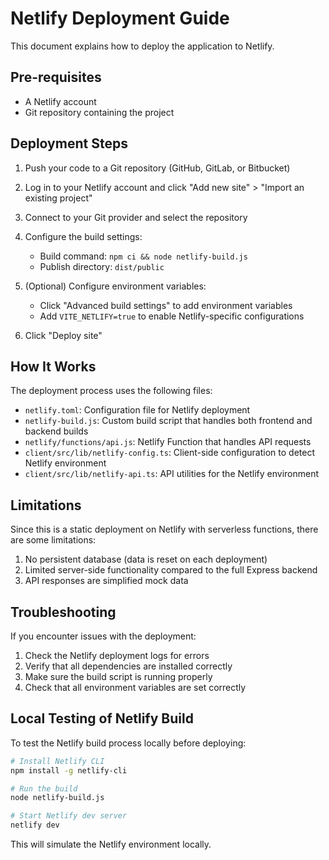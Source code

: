 # Netlify Deployment Guide

This document explains how to deploy the application to Netlify.

## Pre-requisites

- A Netlify account
- Git repository containing the project

## Deployment Steps

1. Push your code to a Git repository (GitHub, GitLab, or Bitbucket)

2. Log in to your Netlify account and click "Add new site" > "Import an existing project"

3. Connect to your Git provider and select the repository

4. Configure the build settings:
   - Build command: `npm ci && node netlify-build.js`
   - Publish directory: `dist/public`

5. (Optional) Configure environment variables:
   - Click "Advanced build settings" to add environment variables
   - Add `VITE_NETLIFY=true` to enable Netlify-specific configurations

6. Click "Deploy site"

## How It Works

The deployment process uses the following files:

- `netlify.toml`: Configuration file for Netlify deployment
- `netlify-build.js`: Custom build script that handles both frontend and backend builds
- `netlify/functions/api.js`: Netlify Function that handles API requests
- `client/src/lib/netlify-config.ts`: Client-side configuration to detect Netlify environment
- `client/src/lib/netlify-api.ts`: API utilities for the Netlify environment

## Limitations

Since this is a static deployment on Netlify with serverless functions, there are some limitations:

1. No persistent database (data is reset on each deployment)
2. Limited server-side functionality compared to the full Express backend
3. API responses are simplified mock data

## Troubleshooting

If you encounter issues with the deployment:

1. Check the Netlify deployment logs for errors
2. Verify that all dependencies are installed correctly
3. Make sure the build script is running properly
4. Check that all environment variables are set correctly

## Local Testing of Netlify Build

To test the Netlify build process locally before deploying:

```bash
# Install Netlify CLI
npm install -g netlify-cli

# Run the build
node netlify-build.js

# Start Netlify dev server
netlify dev
```

This will simulate the Netlify environment locally.